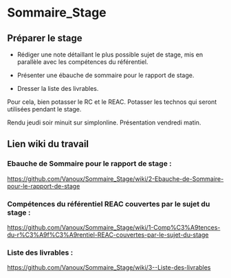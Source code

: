 # Sommaire_Stage

## Préparer le stage

- Rédiger une note détaillant le plus possible sujet de stage, mis en parallèle avec les compétences du référentiel.

- Présenter une ébauche de sommaire pour le rapport de stage.

- Dresser la liste des livrables.

Pour cela, bien potasser le RC et le REAC. Potasser les technos qui seront utilisées pendant le stage.


Rendu jeudi soir minuit sur simplonline.
Présentation vendredi matin.

## Lien wiki du travail

### Ebauche de Sommaire pour le rapport de stage : 
https://github.com/Vanoux/Sommaire_Stage/wiki/2-Ebauche-de-Sommaire-pour-le-rapport-de-stage

### Compétences du référentiel REAC couvertes par le sujet du stage :
https://github.com/Vanoux/Sommaire_Stage/wiki/1-Comp%C3%A9tences-du-r%C3%A9f%C3%A9rentiel-REAC-couvertes-par-le-sujet-du-stage

###  Liste des livrables : 
https://github.com/Vanoux/Sommaire_Stage/wiki/3--Liste-des-livrables
